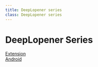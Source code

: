 ```yaml
---
title: DeepLopener series
class: DeepLopener series
---
```


# DeepLopener Series

[Extension](https://deeplopener.ml/DeepLopener)  
[Android](https://deeplopener.ml/DeepLopener_for_Android)